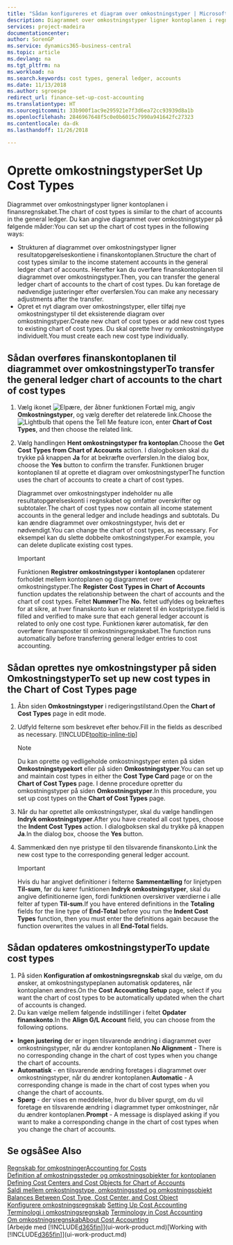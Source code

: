 ```yaml
---
title: "Sådan konfigureres et diagram over omkostningstyper | Microsoft Docs"
description: Diagrammet over omkostningstyper ligner kontoplanen i regnskabet.
services: project-madeira
documentationcenter: 
author: SorenGP
ms.service: dynamics365-business-central
ms.topic: article
ms.devlang: na
ms.tgt_pltfrm: na
ms.workload: na
ms.search.keywords: cost types, general ledger, accounts
ms.date: 11/13/2018
ms.author: sgroespe
redirect_url: finance-set-up-cost-accounting
ms.translationtype: HT
ms.sourcegitcommit: 33b900f1ac9e295921e7f3d6ea72cc93939d8a1b
ms.openlocfilehash: 2846967648f5c0e0b6015c7990a941642fc27323
ms.contentlocale: da-dk
ms.lasthandoff: 11/26/2018

---
```

# <a name="set-up-cost-types"></a><span data-ttu-id="12e9a-103">Oprette omkostningstyper</span><span class="sxs-lookup"><span data-stu-id="12e9a-103">Set Up Cost Types</span></span>
<span data-ttu-id="12e9a-104">Diagrammet over omkostningstyper ligner kontoplanen i finansregnskabet.</span><span class="sxs-lookup"><span data-stu-id="12e9a-104">The chart of cost types is similar to the chart of accounts in the general ledger.</span></span> <span data-ttu-id="12e9a-105">Du kan angive diagrammet over omkostningstyper på følgende måder:</span><span class="sxs-lookup"><span data-stu-id="12e9a-105">You can set up the chart of cost types in the following ways:</span></span>  

-   <span data-ttu-id="12e9a-106">Strukturen af diagrammet over omkostningstyper ligner resultatopgørelseskontiene i finanskontoplanen.</span><span class="sxs-lookup"><span data-stu-id="12e9a-106">Structure the chart of cost types similar to the income statement accounts in the general ledger chart of accounts.</span></span> <span data-ttu-id="12e9a-107">Herefter kan du overføre finanskontoplanen til diagrammet over omkostningstyper.</span><span class="sxs-lookup"><span data-stu-id="12e9a-107">Then, you can transfer the general ledger chart of accounts to the chart of cost types.</span></span> <span data-ttu-id="12e9a-108">Du kan foretage de nødvendige justeringer efter overførslen.</span><span class="sxs-lookup"><span data-stu-id="12e9a-108">You can make any necessary adjustments after the transfer.</span></span>  
-   <span data-ttu-id="12e9a-109">Opret et nyt diagram over omkostningstyper, eller tilføj nye omkostningstyper til det eksisterende diagram over omkostningstyper.</span><span class="sxs-lookup"><span data-stu-id="12e9a-109">Create new chart of cost types or add new cost types to existing chart of cost types.</span></span> <span data-ttu-id="12e9a-110">Du skal oprette hver ny omkostningstype individuelt.</span><span class="sxs-lookup"><span data-stu-id="12e9a-110">You must create each new cost type individually.</span></span>  

## <a name="to-transfer-the-general-ledger-chart-of-accounts-to-the-chart-of-cost-types"></a><span data-ttu-id="12e9a-111">Sådan overføres finanskontoplanen til diagrammet over omkostningstyper</span><span class="sxs-lookup"><span data-stu-id="12e9a-111">To transfer the general ledger chart of accounts to the chart of cost types</span></span>  
1.  <span data-ttu-id="12e9a-112">Vælg ikonet ![Elpære, der åbner funktionen Fortæl mig](media/ui-search/search_small.png "Fortæl mig, hvad du vil foretage dig"), angiv **Omkostningstyper**, og vælg derefter det relaterede link.</span><span class="sxs-lookup"><span data-stu-id="12e9a-112">Choose the ![Lightbulb that opens the Tell Me feature](media/ui-search/search_small.png "Tell me what you want to do") icon, enter **Chart of Cost Types**, and then choose the related link.</span></span>  
2.  <span data-ttu-id="12e9a-113">Vælg handlingen **Hent omkostningstyper fra kontoplan**.</span><span class="sxs-lookup"><span data-stu-id="12e9a-113">Choose the **Get Cost Types from Chart of Accounts** action.</span></span> <span data-ttu-id="12e9a-114">I dialogboksen skal du trykke på knappen **Ja** for at bekræfte overførslen.</span><span class="sxs-lookup"><span data-stu-id="12e9a-114">In the dialog box, choose the **Yes** button to confirm the transfer.</span></span> <span data-ttu-id="12e9a-115">Funktionen bruger kontoplanen til at oprette et diagram over omkostningstyper</span><span class="sxs-lookup"><span data-stu-id="12e9a-115">The function uses the chart of accounts to create a chart of cost types.</span></span>  

    <span data-ttu-id="12e9a-116">Diagrammet over omkostningstyper indeholder nu alle resultatopgørelseskonti i regnskabet og omfatter overskrifter og subtotaler.</span><span class="sxs-lookup"><span data-stu-id="12e9a-116">The chart of cost types now contain all income statement accounts in the general ledger and include headings and subtotals.</span></span> <span data-ttu-id="12e9a-117">Du kan ændre diagrammet over omkostningstyper, hvis det er nødvendigt.</span><span class="sxs-lookup"><span data-stu-id="12e9a-117">You can change the chart of cost types, as necessary.</span></span> <span data-ttu-id="12e9a-118">For eksempel kan du slette dobbelte omkostningstyper.</span><span class="sxs-lookup"><span data-stu-id="12e9a-118">For example, you can delete duplicate existing cost types.</span></span>  

    > [!IMPORTANT]  
    >  <span data-ttu-id="12e9a-119">Funktionen **Registrer omkostningstyper i kontoplanen** opdaterer forholdet mellem kontoplanen og diagrammet over omkostningstyper.</span><span class="sxs-lookup"><span data-stu-id="12e9a-119">The **Register Cost Types in Chart of Accounts** function updates the relationship between the chart of accounts and the chart of cost types.</span></span> <span data-ttu-id="12e9a-120">Feltet **Nummer**</span><span class="sxs-lookup"><span data-stu-id="12e9a-120">The **No.**</span></span> <span data-ttu-id="12e9a-121">feltet udfyldes og bekræftes for at sikre, at hver finanskonto kun er relateret til én kostpristype.</span><span class="sxs-lookup"><span data-stu-id="12e9a-121">field is filled and verified to make sure that each general ledger account is related to only one cost type.</span></span> <span data-ttu-id="12e9a-122">Funktionen kører automatisk, før den overfører finansposter til omkostningsregnskabet.</span><span class="sxs-lookup"><span data-stu-id="12e9a-122">The function runs automatically before transferring general ledger entries to cost accounting.</span></span>  

## <a name="to-set-up-new-cost-types-in-the-chart-of-cost-types-page"></a><span data-ttu-id="12e9a-123">Sådan oprettes nye omkostningstyper på siden Omkostningstyper</span><span class="sxs-lookup"><span data-stu-id="12e9a-123">To set up new cost types in the Chart of Cost Types page</span></span>  
1.  <span data-ttu-id="12e9a-124">Åbn siden **Omkostningstyper** i redigeringstilstand.</span><span class="sxs-lookup"><span data-stu-id="12e9a-124">Open the **Chart of Cost Types** page in edit mode.</span></span>  
2.  <span data-ttu-id="12e9a-125">Udfyld felterne som beskrevet efter behov.</span><span class="sxs-lookup"><span data-stu-id="12e9a-125">Fill in the fields as described as necessary.</span></span> [!INCLUDE[tooltip-inline-tip](includes/tooltip-inline-tip_md.md)]

    > [!NOTE]  
    >  <span data-ttu-id="12e9a-126">Du kan oprette og vedligeholde omkostningstyper enten på siden **Omkostningstypekort** eller på siden **Omkostningstyper**.</span><span class="sxs-lookup"><span data-stu-id="12e9a-126">You can set up and maintain cost types in either the **Cost Type Card** page or on the **Chart of Cost Types** page.</span></span> <span data-ttu-id="12e9a-127">I denne procedure opretter du omkostningstyper på siden **Omkostningstyper**.</span><span class="sxs-lookup"><span data-stu-id="12e9a-127">In this procedure, you set up cost types on the **Chart of Cost Types** page.</span></span>

3.  <span data-ttu-id="12e9a-128">Når du har oprettet alle omkostningstyper, skal du vælge handlingen **Indryk omkostningstyper**.</span><span class="sxs-lookup"><span data-stu-id="12e9a-128">After you have created all cost types, choose the **Indent Cost Types** action.</span></span> <span data-ttu-id="12e9a-129">I dialogboksen skal du trykke på knappen **Ja**.</span><span class="sxs-lookup"><span data-stu-id="12e9a-129">In the dialog box, choose the **Yes** button.</span></span>  
4.  <span data-ttu-id="12e9a-130">Sammenkæd den nye pristype til den tilsvarende finanskonto.</span><span class="sxs-lookup"><span data-stu-id="12e9a-130">Link the new cost type to the corresponding general ledger account.</span></span>  

    > [!IMPORTANT]  
    >  <span data-ttu-id="12e9a-131">Hvis du har angivet definitioner i felterne **Sammentælling** for linjetypen **Til-sum**, før du kører funktionen **Indryk omkostningstyper**, skal du angive definitionerne igen, fordi funktionen overskriver værdierne i alle felter af typen **Til-sum**.</span><span class="sxs-lookup"><span data-stu-id="12e9a-131">If you have entered definitions in the **Totaling** fields for the line type of **End-Total** before you run the **Indent Cost Types** function, then you must enter the definitions again because the function overwrites the values in all **End-Total** fields.</span></span>  

## <a name="to-update-cost-types"></a><span data-ttu-id="12e9a-132">Sådan opdateres omkostningstyper</span><span class="sxs-lookup"><span data-stu-id="12e9a-132">To update cost types</span></span>  
1.  <span data-ttu-id="12e9a-133">På siden **Konfiguration af omkostningsregnskab** skal du vælge, om du ønsker, at omkostningstypeplanen automatisk opdateres, når kontoplanen ændres.</span><span class="sxs-lookup"><span data-stu-id="12e9a-133">On the **Cost Accounting Setup** page, select if you want the chart of cost types to be automatically updated when the chart of accounts is changed.</span></span>  
2.  <span data-ttu-id="12e9a-134">Du kan vælge mellem følgende indstillinger i feltet **Opdater finanskonto**.</span><span class="sxs-lookup"><span data-stu-id="12e9a-134">In the **Align G/L Account** field, you can choose from the following options.</span></span>  

- <span data-ttu-id="12e9a-135">**Ingen justering** der er ingen tilsvarende ændring i diagrammet over omkostningstyper, når du ændrer kontoplanen.</span><span class="sxs-lookup"><span data-stu-id="12e9a-135">**No Alignment** - There is no corresponding change in the chart of cost types when you change the chart of accounts.</span></span>  
- <span data-ttu-id="12e9a-136">**Automatisk** - en tilsvarende ændring foretages i diagrammet over omkostningstyper, når du ændrer kontoplanen.</span><span class="sxs-lookup"><span data-stu-id="12e9a-136">**Automatic** - A corresponding change is made in the chart of cost types when you change the chart of accounts.</span></span>  
- <span data-ttu-id="12e9a-137">**Spørg** - der vises en meddelelse, hvor du bliver spurgt, om du vil foretage en tilsvarende ændring i diagrammet typer omkostninger, når du ændrer kontoplanen.</span><span class="sxs-lookup"><span data-stu-id="12e9a-137">**Prompt** - A message is displayed asking if you want to make a corresponding change in the chart of cost types when you change the chart of accounts.</span></span>  

## <a name="see-also"></a><span data-ttu-id="12e9a-138">Se også</span><span class="sxs-lookup"><span data-stu-id="12e9a-138">See Also</span></span>  
[<span data-ttu-id="12e9a-139">Regnskab for omkostninger</span><span class="sxs-lookup"><span data-stu-id="12e9a-139">Accounting for Costs</span></span>](finance-manage-cost-accounting.md)  
<span data-ttu-id="12e9a-140">[Definition af omkostningssteder og omkostningsobjekter for kontoplanen](finance-defining-cost-centers-and-cost-objects-for-chart-of-accounts.md) </span><span class="sxs-lookup"><span data-stu-id="12e9a-140">[Defining Cost Centers and Cost Objects for Chart of Accounts](finance-defining-cost-centers-and-cost-objects-for-chart-of-accounts.md) </span></span>  
<span data-ttu-id="12e9a-141">[Saldi mellem omkostningstype, omkostningssted og omkostningsobjekt](finance-balances-between-cost-type-cost-center-and-cost-object.md) </span><span class="sxs-lookup"><span data-stu-id="12e9a-141">[Balances Between Cost Type, Cost Center, and Cost Object](finance-balances-between-cost-type-cost-center-and-cost-object.md) </span></span>  
<span data-ttu-id="12e9a-142">[Konfigurere omkostningsregnskab](finance-set-up-cost-accounting.md) </span><span class="sxs-lookup"><span data-stu-id="12e9a-142">[Setting Up Cost Accounting](finance-set-up-cost-accounting.md) </span></span>  
<span data-ttu-id="12e9a-143">[Terminologi i omkostningsregnskab](finance-terminology-in-cost-accounting.md) </span><span class="sxs-lookup"><span data-stu-id="12e9a-143">[Terminology in Cost Accounting](finance-terminology-in-cost-accounting.md) </span></span>  
[<span data-ttu-id="12e9a-144">Om omkostningsregnskab</span><span class="sxs-lookup"><span data-stu-id="12e9a-144">About Cost Accounting</span></span>](finance-about-cost-accounting.md)  
<span data-ttu-id="12e9a-145">[Arbejde med [!INCLUDE[d365fin](includes/d365fin_md.md)]](ui-work-product.md)</span><span class="sxs-lookup"><span data-stu-id="12e9a-145">[Working with [!INCLUDE[d365fin](includes/d365fin_md.md)]](ui-work-product.md)</span></span>

